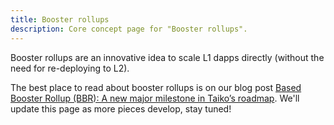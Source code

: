 ```yaml
---
title: Booster rollups
description: Core concept page for "Booster rollups".
---
```


Booster rollups are an innovative idea to scale L1 dapps directly (without the need for re-deploying to L2).

The best place to read about booster rollups is on our blog post [Based Booster Rollup (BBR): A new major milestone in Taiko’s roadmap](https://taiko.mirror.xyz/anPjF35Mrc_xzYgOTbUmfjr_MlhE3L8ZBZIxqmz9GZ8). We'll update this page as more pieces develop, stay tuned!
